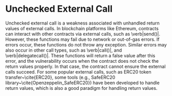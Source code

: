 # Unchecked External Call

Unchecked external call is a weakness associated with unhandled return values of external calls.
In blockchain platforms like Ethereum, contracts can interact with other contracts via external calls, such as \verb|send()|. However, these functions may fail due to network or out-of-gas errors. If errors occur, these functions do not throw any exception. Similar errors may also occur in other call types, such as \verb|call()|, and \verb|delegatecall()|. These functions will return a false value after this error, and the vulnerability occurs when the contract does not check the return values properly. In that case, the contract cannot ensure the external calls succeed. For some popular external calls, such as ERC20 token transfer~\cite{ERC20}, some tools (e.g., SafeERC20 library~\cite{Openzeppelin_SafeERC20}) have been developed to handle return values, which is also a good paradigm for handling return values.

